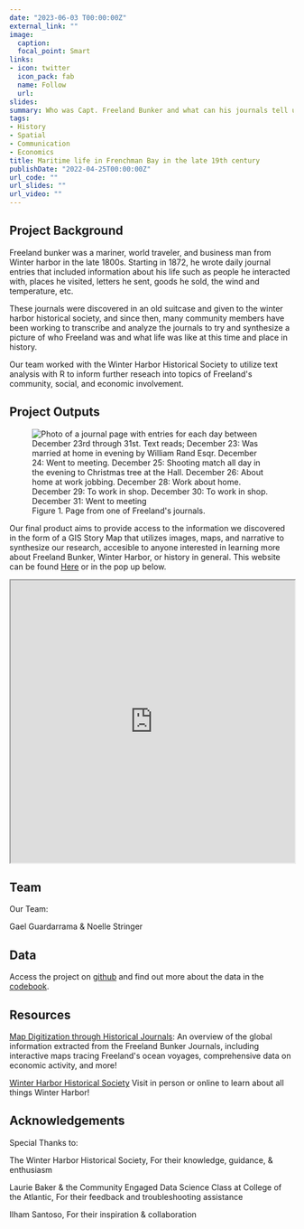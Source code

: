 ```yaml
---
date: "2023-06-03 T00:00:00Z"
external_link: ""
image:
  caption: 
  focal_point: Smart
links:
- icon: twitter
  icon_pack: fab
  name: Follow
  url: 
slides: 
summary: Who was Capt. Freeland Bunker and what can his journals tell us about life in the late 1800's?
tags:
- History
- Spatial
- Communication
- Economics
title: Maritime life in Frenchman Bay in the late 19th century
publishDate: "2022-04-25T00:00:00Z"
url_code: ""
url_slides: ""
url_video: ""
---
```




## Project Background
Freeland bunker was a mariner, world traveler, and business man from Winter harbor in the late 1800s. Starting in 1872, he wrote daily journal entries that included information about his life such as people he interacted with, places he visited, letters he sent, goods he sold, the wind and temperature, etc. 

These journals were discovered in an old suitcase and given to the winter harbor historical society, and since then, many community members have been working to transcribe and analyze the journals to try and synthesize a picture of who Freeland was and what life was like at this time and place in history.

Our team worked with the Winter Harbor Historical Society to utilize text analysis with R to inform further reseach into topics of Freeland's community, social, and economic involvement. 

## Project Outputs

<figure>
    <img src="project/featured.jpg"
         alt="Photo of a journal page with entries for each day between December 23rd through 31st. Text reads; December 23: Was married at home in evening by William Rand Esqr. December 24: Went to meeting. December 25: Shooting match all day in the evening to Christmas tree at the Hall. December 26: About home at work jobbing. December 28: Work about home. December 29: To work in shop. December 30: To work in shop. December 31: Went to meeting">
    <figcaption>Figure 1. Page from one of Freeland's journals.</figcaption>
</figure>

Our final product aims to provide access to the information we discovered in the form of a GIS Story Map that utilizes images, maps, and narrative to synthesize our research, accesible to anyone interested in learning more about Freeland Bunker, Winter Harbor, or history in general. This website can be found [Here](https://storymaps.arcgis.com/stories/e1fba42cf0db449898f781b65b4720ca) or in the pop up below.

<iframe src="https://storymaps.arcgis.com/stories/e1fba42cf0db449898f781b65b4720ca" width = "100%" height = "500" title="Freeland Bunker Research Story Map"></iframe>

## Team
Our Team:

Gael Guardarrama & Noelle Stringer

## Data

Access the project on [github](https://github.com/Noelle-S/Freeland-Bunker-Journals) and find out more about the data in the [codebook](https://github.com/Noelle-S/Freeland-Bunker-Journals/blob/main/Data_Sets/codebook_journal_transcription%20%20-%20codebook.csv).

## Resources
[Map Digitization through Historical Journals](https://storymaps.arcgis.com/stories/7dbd3756b3fa4960b52ac34086ef39c0): An overview of the global information extracted from the Freeland Bunker Journals, including interactive maps tracing Freeland's ocean voyages, comprehensive data on economic activity, and more! 

[Winter Harbor Historical Society](http://winterharborhs.mainememory.net/page/2526/display.html) Visit in person or online to learn about all things Winter Harbor!  

## Acknowledgements
Special Thanks to: 

The Winter Harbor Historical Society, For their knowledge, guidance, & enthusiasm  

Laurie Baker & the Community Engaged Data Science Class at College of the Atlantic, For their feedback and troubleshooting assistance 

Ilham Santoso, For their inspiration & collaboration